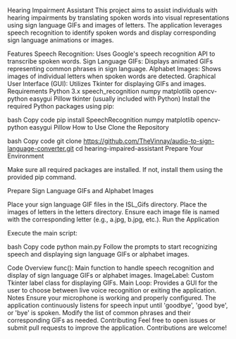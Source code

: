 Hearing Impairment Assistant
This project aims to assist individuals with hearing impairments by translating spoken words into visual representations using sign language GIFs and images of letters. The application leverages speech recognition to identify spoken words and display corresponding sign language animations or images.

Features
Speech Recognition: Uses Google's speech recognition API to transcribe spoken words.
Sign Language GIFs: Displays animated GIFs representing common phrases in sign language.
Alphabet Images: Shows images of individual letters when spoken words are detected.
Graphical User Interface (GUI): Utilizes Tkinter for displaying GIFs and images.
Requirements
Python 3.x
speech_recognition
numpy
matplotlib
opencv-python
easygui
Pillow
tkinter (usually included with Python)
Install the required Python packages using pip:

bash
Copy code
pip install SpeechRecognition numpy matplotlib opencv-python easygui Pillow
How to Use
Clone the Repository

bash
Copy code
git clone https://github.com/TheVinnay/audio-to-sign-language-converter.git
cd hearing-impaired-assistant
Prepare Your Environment

Make sure all required packages are installed. If not, install them using the provided pip command.

Prepare Sign Language GIFs and Alphabet Images

Place your sign language GIF files in the ISL_Gifs directory.
Place the images of letters in the letters directory. Ensure each image file is named with the corresponding letter (e.g., a.jpg, b.jpg, etc.).
Run the Application

Execute the main script:

bash
Copy code
python main.py
Follow the prompts to start recognizing speech and displaying sign language GIFs or alphabet images.

Code Overview
func(): Main function to handle speech recognition and display of sign language GIFs or alphabet images.
ImageLabel: Custom Tkinter label class for displaying GIFs.
Main Loop: Provides a GUI for the user to choose between live voice recognition or exiting the application.
Notes
Ensure your microphone is working and properly configured.
The application continuously listens for speech input until 'goodbye', 'good bye', or 'bye' is spoken.
Modify the list of common phrases and their corresponding GIFs as needed.
Contributing
Feel free to open issues or submit pull requests to improve the application. Contributions are welcome!
